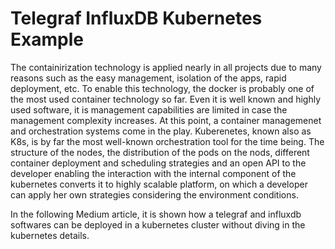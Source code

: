 # Telegraf InfluxDB Kubernetes Example

The containirization technology is applied nearly in all projects due to many reasons such as the easy management, isolation of the apps, rapid deployment, etc. To enable this technology, the docker is probably one of the most used container technology so far. Even it is well known and highly used software, it is management capabilities are limited in case the management complexity increases. At this point, a container managemenet and orchestration systems come in the play. Kuberenetes, known also as K8s, is by far the most well-known orchestration tool for the time being. The structure of the nodes, the distribution of the pods on the nods, different container deployment and scheduling strategies and an open API to the developer enabling the interaction with the internal component of the kubernetes converts it to highly scalable platform, on which a developer can apply her own strategies considering the environment conditions.

In the following Medium article, it is shown how a telegraf and influxdb softwares can be deployed in a kubernetes cluster without diving in the kubernetes details.
